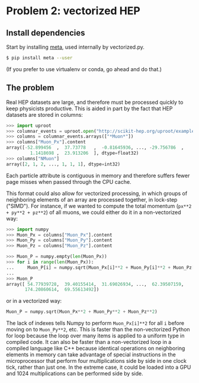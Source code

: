 # Problem 2: vectorized HEP

## Install dependencies

Start by installing [meta](https://github.com/srossross/Meta), used internally by vectorized.py.

```bash
$ pip install meta --user
```

(If you prefer to use virtualenv or conda, go ahead and do that.)

## The problem

Real HEP datasets are large, and therefore must be processed quickly to keep physicists productive. This is aided in part by the fact that HEP datasets are stored in columns:

```python
>>> import uproot
>>> columnar_events = uproot.open("http://scikit-hep.org/uproot/examples/HZZ.root")["events"]
>>> columns = columnar_events.arrays(["*Muon*"])
>>> columns["Muon_Px"].content
array([-52.899456  ,  37.73778   ,  -0.81645936, ..., -29.756786  ,
         1.1418698 ,  23.913206  ], dtype=float32)
>>> columns["NMuon"]
array([2, 1, 2, ..., 1, 1, 1], dtype=int32)
```

Each particle attribute is contiguous in memory and therefore suffers fewer page misses when passed through the CPU cache.

This format could also allow for vectorized processing, in which groups of neighboring elements of an array are processed together, in lock-step ("SIMD"). For instance, if we wanted to compute the total momentum (`px**2 + py**2 + pz**2`) of all muons, we could either do it in a non-vectorized way:

```python
>>> import numpy
>>> Muon_Px = columns["Muon_Px"].content
>>> Muon_Py = columns["Muon_Py"].content
>>> Muon_Pz = columns["Muon_Pz"].content

>>> Muon_P = numpy.empty(len(Muon_Px))
>>> for i in range(len(Muon_Px)):
...     Muon_P[i] = numpy.sqrt(Muon_Px[i]**2 + Muon_Py[i]**2 + Muon_Pz[i]**2)
...
>>> Muon_P
array([ 54.77939728,  39.40155414,  31.69026934, ...,  62.39507159,
       174.20860614,  69.55613492])
```

or in a vectorized way:

```python
Muon_P = numpy.sqrt(Muon_Px**2 + Muon_Py**2 + Muon_Pz**2)
```

The lack of indexes tells Numpy to perform `Muon_Px[i]**2` for all `i` before moving on to `Muon_Py**2`, etc. This is faster than the non-vectorized Python for loop because the loop over many items is applied to a uniform type in compiled code. It can also be faster than a non-vectorized loop in a compiled language like C++ because identical operations on neighboring elements in memory can take advantage of special instructions in the microprocessor that perform four multiplications side by side in one clock tick, rather than just one. In the extreme case, it could be loaded into a GPU and 1024 multiplications can be performed side by side.





